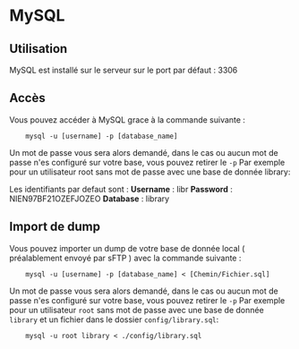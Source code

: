 # MySQL

## Utilisation

MySQL est installé sur le serveur sur le port par défaut : 3306

## Accès

Vous pouvez accéder à MySQL grace à la commande suivante :
```shell
    mysql -u [username] -p [database_name]
```
Un mot de passe vous sera alors demandé, dans le cas ou aucun mot de passe n'es configuré sur votre base, vous pouvez retirer le `-p`
Par exemple pour un utilisateur root sans mot de passe avec une base de donnée library:


Les identifiants par defaut sont :
**Username** : libr
**Password** : NIEN97BF21OZEFJOZEO
**Database** : library

## Import de dump

Vous pouvez importer un dump de votre base de donnée local ( préalablement envoyé par sFTP ) avec la commande suivante : 
```shell
    mysql -u [username] -p [database_name] < [Chemin/Fichier.sql]
```
Un mot de passe vous sera alors demandé, dans le cas ou aucun mot de passe n'es configuré sur votre base, vous pouvez retirer le `-p`
Par exemple pour un utilisateur `root` sans mot de passe avec une base de donnée `library` et un fichier dans le dossier `config/library.sql`:
```shell
    mysql -u root library < ./config/library.sql
```
